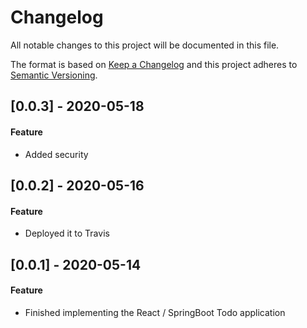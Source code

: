 # Changelog
All notable changes to this project will be documented in this file.

The format is based on [Keep a Changelog](http://keepachangelog.com/en/1.0.0/)
and this project adheres to [Semantic Versioning](http://semver.org/spec/v2.0.0.html).

## [0.0.3] - 2020-05-18
#### Feature
* Added security

## [0.0.2] - 2020-05-16
#### Feature
* Deployed it to Travis

## [0.0.1] - 2020-05-14
#### Feature
* Finished implementing the React / SpringBoot Todo application
